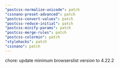 ```yaml
---
"postcss-normalize-unicode": patch
"cssnano-preset-advanced": patch
"postcss-convert-values": patch
"postcss-reduce-initial": patch
"postcss-minify-params": patch
"postcss-merge-rules": patch
"postcss-colormin": patch
"stylehacks": patch
"cssnano": patch
---
```


chore: update minimum browserslist version to 4.22.2
